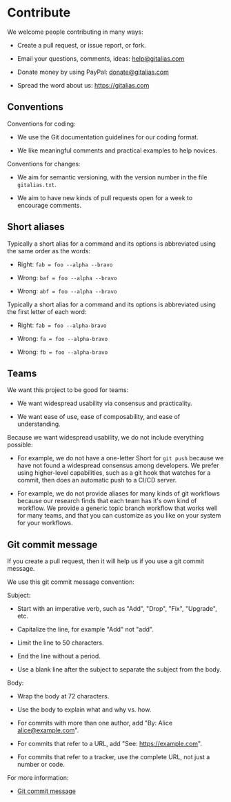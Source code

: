 # Contribute

We welcome people contributing in many ways:

  * Create a pull request, or issue report, or fork.

  * Email your questions, comments, ideas: help@gitalias.com

  * Donate money by using PayPal: donate@gitalias.com

  * Spread the word about us: https://gitalias.com


## Conventions

Conventions for coding:

  * We use the Git documentation guidelines for our coding format.

  * We like meaningful comments and practical examples to help novices.

Conventions for changes:

  * We aim for semantic versioning, with the version number in the file `gitalias.txt`.

  * We aim to have new kinds of pull requests open for a week to encourage comments.


## Short aliases

Typically a short alias for a command and its options
is abbreviated using the same order as the words:

  * Right: `fab = foo --alpha --bravo`

  * Wrong: `baf = foo --alpha --bravo`

  * Wrong: `abf = foo --alpha --bravo`

Typically a short alias for a command and its options
is abbreviated using the first letter of each word:

  * Right: `fab = foo --alpha-bravo`

  * Wrong: `fa = foo --alpha-bravo`

  * Wrong: `fb = foo --alpha-bravo`


## Teams

We want this project to be good for teams:

  * We want widespread usability via consensus and practicality.

  * We want ease of use, ease of composability, and ease of understanding.

Because we want widespread usability, we do not include everything possible:

  * For example, we do not have a one-letter Short for `git push`
    because we have not found a widespread consensus among developers.
    We prefer using higher-level capabilities, such as a git hook that
    watches for a commit, then does an automatic push to a CI/CD server.
        
  * For example, we do not provide aliases for many kinds of git workflows
    because our research finds that each team has it's own kind of workflow.
    We provide a generic topic branch workflow that works well for many teams,
    and that you can customize as you like on your system for your workflows.


## Git commit message

If you create a pull request, then it will help us if you use a git commit message.

We use this git commit message convention:

Subject:

  * Start with an imperative verb, such as "Add", "Drop", "Fix", "Upgrade", etc.

  * Capitalize the line, for example "Add" not "add".

  * Limit the line to 50 characters.

  * End the line without a period.

  * Use a blank line after the subject to separate the subject from the body.

Body:

  * Wrap the body at 72 characters.

  * Use the body to explain what and why vs. how.

  * For commits with more than one author, add "By: Alice <alice@example.com>".

  * For commits that refer to a URL, add "See: https://example.com".

  * For commits that refer to a tracker, use the complete URL, not just a number or code.

For more information:

  * [Git commit message](https://github.com/joelparkerhenderson/git-commit-message/)


